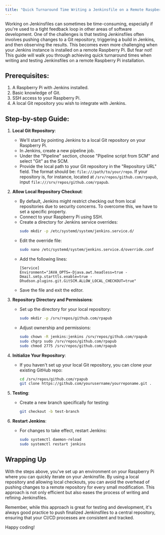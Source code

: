 ```yaml
---
title: "Quick Turnaround Time Writing a Jenkinsfile on a Remote Raspberry Pi Installation"
---
```


Working on Jenkinsfiles can sometimes be time-consuming, especially if you're used to a tight feedback loop in other areas of software development. One of the challenges is that testing Jenkinsfiles often involves pushing changes to a Git repository, triggering a build in Jenkins, and then observing the results. This becomes even more challenging when your Jenkins instance is installed on a remote Raspberry Pi. But fear not! This guide will walk you through achieving quick turnaround times when writing and testing Jenkinsfiles on a remote Raspberry Pi installation.

## Prerequisites:

1. A Raspberry Pi with Jenkins installed.
2. Basic knowledge of Git.
3. SSH access to your Raspberry Pi.
4. A local Git repository you wish to integrate with Jenkins.

## Step-by-step Guide:

1. **Local Git Repository**:

   - We'll start by pointing Jenkins to a local Git repository on your Raspberry Pi.
   - In Jenkins, create a new pipeline job.
   - Under the "Pipeline" section, choose "Pipeline script from SCM" and select "Git" as the SCM.
   - Provide the local path to your Git repository in the "Repository URL" field. The format should be: `file:///path/to/your/repo`. If your repository is, for instance, located at `/srv/repos/github.com/rpapub`, input `file:///srv/repos/github.com/rpapub`.

2. **Allow Local Repository Checkout**:

   - By default, Jenkins might restrict checking out from local repositories due to security concerns. To overcome this, we have to set a specific property.
   - Connect to your Raspberry Pi using SSH.
   - Create a directory for Jenkins service overrides:
     ```bash
     sudo mkdir -p /etc/systemd/system/jenkins.service.d/
     ```
   - Edit the override file:
     ```bash
     sudo nano /etc/systemd/system/jenkins.service.d/override.conf
     ```
   - Add the following lines:
     ```
     [Service]
     Environment="JAVA_OPTS=-Djava.awt.headless=true -Dmail.smtp.starttls.enable=true -Dhudson.plugins.git.GitSCM.ALLOW_LOCAL_CHECKOUT=true"
     ```
   - Save the file and exit the editor.

3. **Repository Directory and Permissions**:

   - Set up the directory for your local repository:
     ```bash
     sudo mkdir -p /srv/repos/github.com/rpapub
     ```
   - Adjust ownership and permissions:
     ```bash
     sudo chown -R jenkins:jenkins /srv/repos/github.com/rpapub
     sudo chgrp sudo /srv/repos/github.com/rpapub
     sudo chmod 2775 /srv/repos/github.com/rpapub
     ```

4. **Initialize Your Repository**:

   - If you haven't set up your local Git repository, you can clone your existing GitHub repo:
     ```bash
     cd /srv/repos/github.com/rpapub
     git clone https://github.com/yourusername/yourreponame.git .
     ```

5. **Testing**:

   - Create a new branch specifically for testing:
     ```bash
     git checkout -b test-branch
     ```

6. **Restart Jenkins**:
   - For changes to take effect, restart Jenkins:
     ```bash
     sudo systemctl daemon-reload
     sudo systemctl restart jenkins
     ```

## Wrapping Up

With the steps above, you've set up an environment on your Raspberry Pi where you can quickly iterate on your Jenkinsfile. By using a local repository and allowing local checkouts, you can avoid the overhead of pushing changes to a remote repository for every small modification. This approach is not only efficient but also eases the process of writing and refining Jenkinsfiles.

Remember, while this approach is great for testing and development, it's always good practice to push finalized Jenkinsfiles to a central repository, ensuring that your CI/CD processes are consistent and tracked.

Happy coding!
